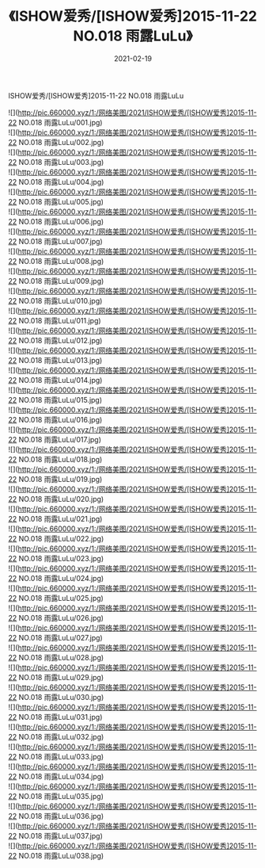 ﻿---
layout: post
title:  《ISHOW爱秀/[ISHOW爱秀]2015-11-22 NO.018 雨露LuLu》
date:   2021-02-19
img: http://pic.660000.xyz/1:/网络美图/2021/ISHOW爱秀/[ISHOW爱秀]2015-11-22 NO.018 雨露LuLu/000.jpg
categories: [美女, 清纯, 唯美]
---

ISHOW爱秀/[ISHOW爱秀]2015-11-22 NO.018 雨露LuLu

 ![](http://pic.660000.xyz/1:/网络美图/2021/ISHOW爱秀/[ISHOW爱秀]2015-11-22 NO.018 雨露LuLu/001.jpg) <br>![](http://pic.660000.xyz/1:/网络美图/2021/ISHOW爱秀/[ISHOW爱秀]2015-11-22 NO.018 雨露LuLu/002.jpg) <br>![](http://pic.660000.xyz/1:/网络美图/2021/ISHOW爱秀/[ISHOW爱秀]2015-11-22 NO.018 雨露LuLu/003.jpg) <br>![](http://pic.660000.xyz/1:/网络美图/2021/ISHOW爱秀/[ISHOW爱秀]2015-11-22 NO.018 雨露LuLu/004.jpg) <br>![](http://pic.660000.xyz/1:/网络美图/2021/ISHOW爱秀/[ISHOW爱秀]2015-11-22 NO.018 雨露LuLu/005.jpg) <br>![](http://pic.660000.xyz/1:/网络美图/2021/ISHOW爱秀/[ISHOW爱秀]2015-11-22 NO.018 雨露LuLu/006.jpg) <br>![](http://pic.660000.xyz/1:/网络美图/2021/ISHOW爱秀/[ISHOW爱秀]2015-11-22 NO.018 雨露LuLu/007.jpg) <br>![](http://pic.660000.xyz/1:/网络美图/2021/ISHOW爱秀/[ISHOW爱秀]2015-11-22 NO.018 雨露LuLu/008.jpg) <br>![](http://pic.660000.xyz/1:/网络美图/2021/ISHOW爱秀/[ISHOW爱秀]2015-11-22 NO.018 雨露LuLu/009.jpg) <br>![](http://pic.660000.xyz/1:/网络美图/2021/ISHOW爱秀/[ISHOW爱秀]2015-11-22 NO.018 雨露LuLu/010.jpg) <br>![](http://pic.660000.xyz/1:/网络美图/2021/ISHOW爱秀/[ISHOW爱秀]2015-11-22 NO.018 雨露LuLu/011.jpg) <br>![](http://pic.660000.xyz/1:/网络美图/2021/ISHOW爱秀/[ISHOW爱秀]2015-11-22 NO.018 雨露LuLu/012.jpg) <br>![](http://pic.660000.xyz/1:/网络美图/2021/ISHOW爱秀/[ISHOW爱秀]2015-11-22 NO.018 雨露LuLu/013.jpg) <br>![](http://pic.660000.xyz/1:/网络美图/2021/ISHOW爱秀/[ISHOW爱秀]2015-11-22 NO.018 雨露LuLu/014.jpg) <br>![](http://pic.660000.xyz/1:/网络美图/2021/ISHOW爱秀/[ISHOW爱秀]2015-11-22 NO.018 雨露LuLu/015.jpg) <br>![](http://pic.660000.xyz/1:/网络美图/2021/ISHOW爱秀/[ISHOW爱秀]2015-11-22 NO.018 雨露LuLu/016.jpg) <br>![](http://pic.660000.xyz/1:/网络美图/2021/ISHOW爱秀/[ISHOW爱秀]2015-11-22 NO.018 雨露LuLu/017.jpg) <br>![](http://pic.660000.xyz/1:/网络美图/2021/ISHOW爱秀/[ISHOW爱秀]2015-11-22 NO.018 雨露LuLu/018.jpg) <br>![](http://pic.660000.xyz/1:/网络美图/2021/ISHOW爱秀/[ISHOW爱秀]2015-11-22 NO.018 雨露LuLu/019.jpg) <br>![](http://pic.660000.xyz/1:/网络美图/2021/ISHOW爱秀/[ISHOW爱秀]2015-11-22 NO.018 雨露LuLu/020.jpg) <br>![](http://pic.660000.xyz/1:/网络美图/2021/ISHOW爱秀/[ISHOW爱秀]2015-11-22 NO.018 雨露LuLu/021.jpg) <br>![](http://pic.660000.xyz/1:/网络美图/2021/ISHOW爱秀/[ISHOW爱秀]2015-11-22 NO.018 雨露LuLu/022.jpg) <br>![](http://pic.660000.xyz/1:/网络美图/2021/ISHOW爱秀/[ISHOW爱秀]2015-11-22 NO.018 雨露LuLu/023.jpg) <br>![](http://pic.660000.xyz/1:/网络美图/2021/ISHOW爱秀/[ISHOW爱秀]2015-11-22 NO.018 雨露LuLu/024.jpg) <br>![](http://pic.660000.xyz/1:/网络美图/2021/ISHOW爱秀/[ISHOW爱秀]2015-11-22 NO.018 雨露LuLu/025.jpg) <br>![](http://pic.660000.xyz/1:/网络美图/2021/ISHOW爱秀/[ISHOW爱秀]2015-11-22 NO.018 雨露LuLu/026.jpg) <br>![](http://pic.660000.xyz/1:/网络美图/2021/ISHOW爱秀/[ISHOW爱秀]2015-11-22 NO.018 雨露LuLu/027.jpg) <br>![](http://pic.660000.xyz/1:/网络美图/2021/ISHOW爱秀/[ISHOW爱秀]2015-11-22 NO.018 雨露LuLu/028.jpg) <br>![](http://pic.660000.xyz/1:/网络美图/2021/ISHOW爱秀/[ISHOW爱秀]2015-11-22 NO.018 雨露LuLu/029.jpg) <br>![](http://pic.660000.xyz/1:/网络美图/2021/ISHOW爱秀/[ISHOW爱秀]2015-11-22 NO.018 雨露LuLu/030.jpg) <br>![](http://pic.660000.xyz/1:/网络美图/2021/ISHOW爱秀/[ISHOW爱秀]2015-11-22 NO.018 雨露LuLu/031.jpg) <br>![](http://pic.660000.xyz/1:/网络美图/2021/ISHOW爱秀/[ISHOW爱秀]2015-11-22 NO.018 雨露LuLu/032.jpg) <br>![](http://pic.660000.xyz/1:/网络美图/2021/ISHOW爱秀/[ISHOW爱秀]2015-11-22 NO.018 雨露LuLu/033.jpg) <br>![](http://pic.660000.xyz/1:/网络美图/2021/ISHOW爱秀/[ISHOW爱秀]2015-11-22 NO.018 雨露LuLu/034.jpg) <br>![](http://pic.660000.xyz/1:/网络美图/2021/ISHOW爱秀/[ISHOW爱秀]2015-11-22 NO.018 雨露LuLu/035.jpg) <br>![](http://pic.660000.xyz/1:/网络美图/2021/ISHOW爱秀/[ISHOW爱秀]2015-11-22 NO.018 雨露LuLu/036.jpg) <br>![](http://pic.660000.xyz/1:/网络美图/2021/ISHOW爱秀/[ISHOW爱秀]2015-11-22 NO.018 雨露LuLu/037.jpg) <br>![](http://pic.660000.xyz/1:/网络美图/2021/ISHOW爱秀/[ISHOW爱秀]2015-11-22 NO.018 雨露LuLu/038.jpg) <br>